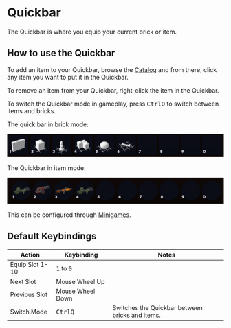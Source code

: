 # Quickbar

The Quickbar is where you equip your current brick or item.

## How to use the Quickbar

To add an item to your Quickbar, browse the [Catalog](catalog.md) and from there, click any item you want to put it in the Quickbar.

To remove an item from your Quickbar, right-click the item in the Quickbar.

To switch the Quickbar mode in gameplay, press <kbd>Ctrl</kbd><kbd>Q</kbd> to switch between items and bricks.

The quick bar in brick mode:

![Brick Quickbar](../assets/players/quickbar/brick_quickbar.png)

The Quickbar in item mode:

![Item Quickbar](../assets/players/quickbar/item_quickbar.png)

This can be configured through [Minigames]().

## Default Keybindings

| Action          | Keybinding                   | Notes                                           |
|-----------------|------------------------------|-------------------------------------------------|
| Equip Slot 1-10 | <kbd>1</kbd> to <kbd>0</kbd> |                                                 |
| Next Slot       | Mouse Wheel Up               |                                                 |
| Previous Slot   | Mouse Wheel Down             |                                                 |
| Switch Mode     | <kbd>Ctrl</kbd><kbd>Q</kbd>  | Switches the Quickbar between bricks and items. |